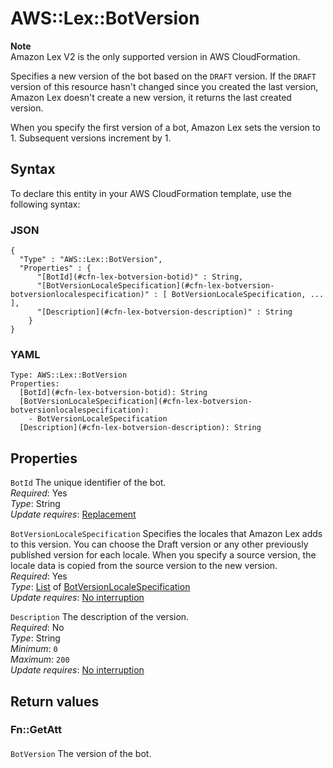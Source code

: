 # AWS::Lex::BotVersion<a name="aws-resource-lex-botversion"></a>

**Note**  
Amazon Lex V2 is the only supported version in AWS CloudFormation\.

Specifies a new version of the bot based on the `DRAFT` version\. If the `DRAFT` version of this resource hasn't changed since you created the last version, Amazon Lex doesn't create a new version, it returns the last created version\.

When you specify the first version of a bot, Amazon Lex sets the version to 1\. Subsequent versions increment by 1\.

## Syntax<a name="aws-resource-lex-botversion-syntax"></a>

To declare this entity in your AWS CloudFormation template, use the following syntax:

### JSON<a name="aws-resource-lex-botversion-syntax.json"></a>

```
{
  "Type" : "AWS::Lex::BotVersion",
  "Properties" : {
      "[BotId](#cfn-lex-botversion-botid)" : String,
      "[BotVersionLocaleSpecification](#cfn-lex-botversion-botversionlocalespecification)" : [ BotVersionLocaleSpecification, ... ],
      "[Description](#cfn-lex-botversion-description)" : String
    }
}
```

### YAML<a name="aws-resource-lex-botversion-syntax.yaml"></a>

```
Type: AWS::Lex::BotVersion
Properties:
  [BotId](#cfn-lex-botversion-botid): String
  [BotVersionLocaleSpecification](#cfn-lex-botversion-botversionlocalespecification):
    - BotVersionLocaleSpecification
  [Description](#cfn-lex-botversion-description): String
```

## Properties<a name="aws-resource-lex-botversion-properties"></a>

`BotId` <a name="cfn-lex-botversion-botid"></a>
The unique identifier of the bot\.  
_Required_: Yes  
_Type_: String  
_Update requires_: [Replacement](https://docs.aws.amazon.com/AWSCloudFormation/latest/UserGuide/using-cfn-updating-stacks-update-behaviors.html#update-replacement)

`BotVersionLocaleSpecification` <a name="cfn-lex-botversion-botversionlocalespecification"></a>
Specifies the locales that Amazon Lex adds to this version\. You can choose the Draft version or any other previously published version for each locale\. When you specify a source version, the locale data is copied from the source version to the new version\.  
_Required_: Yes  
_Type_: [List](aws-properties-lex-botversion-botversionlocalespecification.md) of [BotVersionLocaleSpecification](aws-properties-lex-botversion-botversionlocalespecification.md)  
_Update requires_: [No interruption](https://docs.aws.amazon.com/AWSCloudFormation/latest/UserGuide/using-cfn-updating-stacks-update-behaviors.html#update-no-interrupt)

`Description` <a name="cfn-lex-botversion-description"></a>
The description of the version\.  
_Required_: No  
_Type_: String  
_Minimum_: `0`  
_Maximum_: `200`  
_Update requires_: [No interruption](https://docs.aws.amazon.com/AWSCloudFormation/latest/UserGuide/using-cfn-updating-stacks-update-behaviors.html#update-no-interrupt)

## Return values<a name="aws-resource-lex-botversion-return-values"></a>

### Fn::GetAtt<a name="aws-resource-lex-botversion-return-values-fn--getatt"></a>

#### <a name="aws-resource-lex-botversion-return-values-fn--getatt-fn--getatt"></a>

`BotVersion` <a name="BotVersion-fn::getatt"></a>
The version of the bot\.
